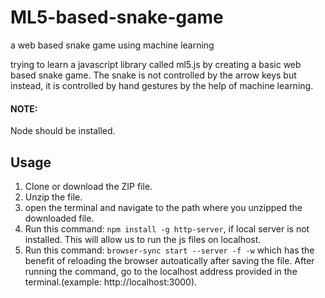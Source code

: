 # ML5-based-snake-game
a web based snake game using machine learning

trying to learn a javascript library called ml5.js by creating a basic web based snake game. The snake is not controlled by the arrow keys but instead, it is controlled by hand gestures by the help of machine learning.

#### NOTE: 
Node should be installed.

## Usage
1. Clone or download the ZIP file.
2. Unzip the file.
3. open the terminal and navigate to the path where you unzipped the downloaded file.
4. Run this command: `npm install -g http-server`, if local server is not installed. This will allow us to run the js files on localhost.
5. Run this command: `browser-sync start --server -f -w` which has the benefit of reloading the browser autoatically after saving the file. After running the command, go to the localhost address provided in the terminal.(example: http://localhost:3000).

